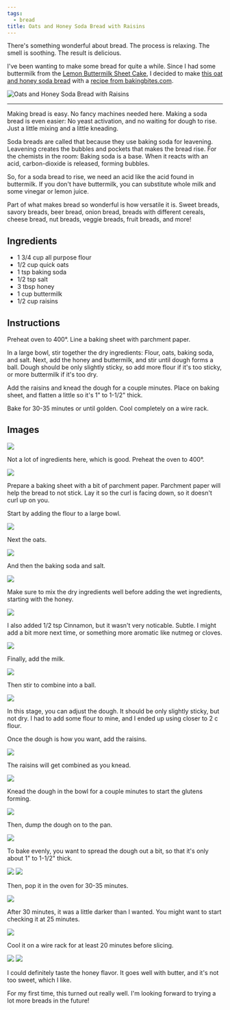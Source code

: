 ```yaml
---
tags:
  - bread
title: Oats and Honey Soda Bread with Raisins
---
```


There's something wonderful about bread. The process is relaxing. The
smell is soothing. The result is delicious.

I've been wanting to make some bread for quite a while. Since I had some
buttermilk from the [Lemon Buttermilk Sheet
Cake](/recipe/2015/08/09/lemon-cream-cheese-crumb-cake), I decided to
make [this oat and honey soda bread](#section-2) with a [recipe from
bakingbites.com](http://bakingbites.com/2010/03/oats-and-honey-irish-soda-bread-with-raisins/).

![Oats and Honey Soda Bread with Raisins](title.jpg)

---

Making bread is easy. No fancy machines needed here. Making a soda bread
is even easier: No yeast activation, and no waiting for dough to rise.
Just a little mixing and a little kneading.

Soda breads are called that because they use baking soda for leavening.
Leavening creates the bubbles and pockets that makes the bread rise.
For the chemists in the room: Baking soda is a base. When it reacts with
an acid, carbon-dioxide is released, forming bubbles.

So, for a soda bread to rise, we need an acid like the acid found in
buttermilk. If you don't have buttermilk, you can substitute whole milk
and some vinegar or lemon juice.

Part of what makes bread so wonderful is how versatile it is. Sweet
breads, savory breads, beer bread, onion bread, breads with different
cereals, cheese bread, nut breads, veggie breads, fruit breads, and
more!

## Ingredients

* 1 3/4 cup all purpose flour
* 1/2 cup quick oats
* 1 tsp baking soda
* 1/2 tsp salt
* 3 tbsp honey
* 1 cup buttermilk
* 1/2 cup raisins

## Instructions

Preheat oven to 400°. Line a baking sheet with parchment paper.

In a large bowl, stir together the dry ingredients: Flour, oats, baking
soda, and salt. Next, add the honey and buttermilk, and stir until dough
forms a ball. Dough should be only slightly sticky, so add more flour if
it's too sticky, or more buttermilk if it's too dry.

Add the raisins and knead the dough for a couple minutes. Place on
baking sheet, and flatten a little so it's 1" to 1-1/2" thick.

Bake for 30-35 minutes or until golden. Cool completely on a wire rack.

## Images

![](01-ingredients.jpg)

Not a lot of ingredients here, which is good. Preheat the oven to 400°.

![](02-pan-paper.jpg)

Prepare a baking sheet with a bit of parchment paper. Parchment paper
will help the bread to not stick. Lay it so the curl is facing down, so
it doesn't curl up on you.

Start by adding the flour to a large bowl.

![](03-flour.jpg)

Next the oats.

![](04-oats.jpg)

And then the baking soda and salt.

![](05-soda-and-salt.jpg)

Make sure to mix the dry ingredients well before adding the wet ingredients,
starting with the honey.

![](06-honey.jpg)

I also added 1/2 tsp Cinnamon, but it wasn't very noticable. Subtle. I
might add a bit more next time, or something more aromatic like nutmeg
or cloves.

![](07-milk.jpg)

Finally, add the milk.

![](08-milk.jpg)

Then stir to combine into a ball.

![](09-combined.jpg)

In this stage, you can adjust the dough. It should be only slightly
sticky, but not dry. I had to add some flour to mine, and I ended up
using closer to 2 c flour.

Once the dough is how you want, add the raisins.

![](10-raisins.jpg)

The raisins will get combined as you knead.

![](11-raisins-combined.jpg)

Knead the dough in the bowl for a couple minutes to start the glutens
forming.

![](12-kneaded.jpg)

Then, dump the dough on to the pan.

![](13-on-pan.jpg)

To bake evenly, you want to spread the dough out a bit, so that it's
only about 1" to 1-1/2" thick.

![](14-spread.jpg)
![](15-spread-close.jpg)

Then, pop it in the oven for 30-35 minutes.

![](16-oven.jpg)

After 30 minutes, it was a little darker than I wanted. You might want to start
checking it at 25 minutes.

![](17-done.jpg)

Cool it on a wire rack for at least 20 minutes before slicing.

![](18-cooling.jpg)
![](19-glamour.jpg)

I could definitely taste the honey flavor. It goes well with butter, and
it's not too sweet, which I like.

For my first time, this turned out really well. I'm looking forward to
trying a lot more breads in the future!

